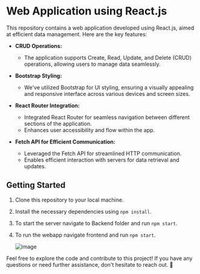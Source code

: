 # Web Application using React.js

This repository contains a web application developed using React.js, aimed at efficient data management. Here are the key features:

- **CRUD Operations:**
  - The application supports Create, Read, Update, and Delete (CRUD) operations, allowing users to manage data seamlessly.

- **Bootstrap Styling:**
  - We've utilized Bootstrap for UI styling, ensuring a visually appealing and responsive interface across various devices and screen sizes.

- **React Router Integration:**
  - Integrated React Router for seamless navigation between different sections of the application.
  - Enhances user accessibility and flow within the app.

- **Fetch API for Efficient Communication:**
  - Leveraged the Fetch API for streamlined HTTP communication.
  - Enables efficient interaction with servers for data retrieval and updates.

## Getting Started
1. Clone this repository to your local machine.
2. Install the necessary dependencies using `npm install`.
3. To start the server navigate to Backend folder and run `npm start`.
4. To run the webapp navigate frontend and run `npm start`.

   ![image](https://github.com/user-attachments/assets/db55fbd9-fb67-4a74-89da-46fc50b62bd6)


Feel free to explore the code and contribute to this project! If you have any questions or need further assistance, don't hesitate to reach out. 🚀
